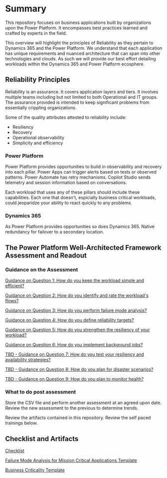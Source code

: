 # Summary
This repository focuses on business applications built by organizations upon the Power Platform. It encompasses best practices learned and crafted by experts in the field.

This overview will highlight the principles of Reliability as they pertain to Dynamics 365 and the Power Platform. We understand that each application has unique requirements and nuanced architecture that can span into other technologies and clouds. As such we will provide our best effort detailing workloads within the Dynamics 365 and Power Platform ecosphere.  

## Reliability Principles
Reliability is an assurance. It covers application layers and tiers. It involves multiple teams including but not limited to both Operational and IT groups. The assurance provided is intended to keep significant problems from essentially crippling organizations.

Some of the quality attributes attested to reliability include:
- Resiliency
- Recovery
- Operational observability
- Simplicity and efficiency
  
### Power Platform
Power Platform provides opportunities to build in observability and recovery into each pillar. Power Apps can trigger alerts based on tests or observed patterns. Power Automate has retry mechanisms. Copilot Studio sends telemetry and session information based on conversations.

Each workload that uses any of these pillars should include these capabilities. Each one that doesn't, espicially business critical workloads, could jeoparidze your ability to react quickly to any problems.

### Dynamics 365
As Power Platform provides opportunities so does Dynamics 365. Native redundancy for failover to a secondary location. 


## The Power Platform Well-Architected Framework Assessment and Readout

### Guidance on the Assessment
[Guidance on Question 1: How do you keep the workload simple and efficient?](./Assessment%20Guidance%2001-How%20do%20you%20keep%20the%20workload%20simple%20and%20efficient.md)

[Guidance on Question 2: How do you identify and rate the workload's flows?](./Assessment%20Guidance%2002-How%20do%20you%20identify%20and%20rate%20the%20workload's%20flows.md)

[Guidance on Question 3: How do you perform failure mode analysis?](./Assessment%20Guidance%2003-How%20do%20you%20perform%20failure%20mode%20analysis.md)

[Guidance on Question 4: How do you define reliability targets?](./Assessment%20Guidance%2004-How%20do%20you%20define%20reliability%20targets.md)

[Guidance on Question 5: How do you strengthen the resiliency of your workload?](./Assessment%20Guidance%2005-How%20do%20you%20strengthen%20the%20resiliency%20of%20your%20workload.md)

[Guidance on Question 6: How do you implement background jobs?](./Assessment%20Guidance%2006-How%20do%20you%20implement%20background%20jobs.md)

[TBD - Guidance on Question 7: How do you test your resiliency and availability strategies?](./Assessment%20Guidance%2007-How%20do%20you%20test%20your%20resiliency%20and%20availability%20strategies.md)

[TBD - Guidance on Question 8: How do you plan for disaster scenarios?](./Assessment%20Guidance%2008-How%20do%20you%20plan%20for%20disaster%20scenarios.md)

[TBD - Guidance on Question 9: How do you plan to monitor health?](./Assessment%20Guidance%2009-How%20do%20you%20plan%20to%20monitor%20health.md)

### What to do post assessment
Store the CSV file and perform another assessment at an agreed upon date. Review the new assessment to the previous to determine trends.

Review the artifacts contained in this repository. Review the self paced trainings below.

## Checklist and Artifacts
[Checklist](https://learn.microsoft.com/en-us/power-platform/well-architected/reliability/checklist)

[Failure Mode Analysis for Mission Critical Applications Template](./docs/Failure%20Mode%20Analysis%20for%20Mission%20Critical%20Applications.docx)

[Business Criticality Template](./docs/Application%20Criticality%20Template.docx)